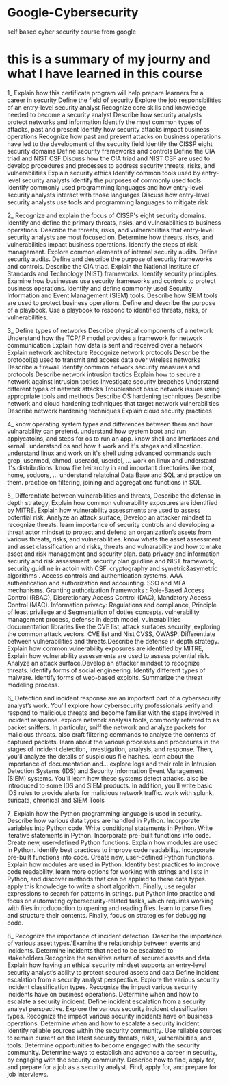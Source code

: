 # Google-Cybersecurity
self based cyber security course from google

# this is a summary of my journy and what I have learned in this course

1_
Explain how this certificate program will help prepare learners for a career in security
Define the field of security
Explore the job responsibilities of an entry-level security analyst
Recognize core skills and knowledge needed to become a security analyst
Describe how security analysts protect networks and information
Identify the most common types of attacks, past and present
Identify how security attacks impact business operations
Recognize how past and present attacks on business operations have led to the development of the security field
Identify the CISSP eight security domains
Define security frameworks and controls
Define the CIA triad and NIST CSF
Discuss how the CIA triad and NIST CSF are used to develop procedures and processes to address security threats, risks, and vulnerabilities
Explain security ethics
Identify common tools used by entry-level security analysts
Identify the purposes of commonly used tools
Identify commonly used programming languages and how entry-level security analysts interact with those languages
Discuss how entry-level security analysts use tools and programming languages to mitigate risk

2_
Recognize and explain the focus of CISSP's eight security domains.
Identify and define the primary threats, risks, and vulnerabilities to business operations.
Describe the threats, risks, and vulnerabilities that entry-level security analysts are most focused on.
Determine how threats, risks, and vulnerabilities impact business operations.
Identify the steps of risk management.
Explore common elements of internal security audits.
Define security audits.
Define and describe the purpose of security frameworks and controls.
Describe the CIA triad.
Explain the National Institute of Standards and Technology (NIST) frameworks.
Identify security principles.
Examine how businesses use security frameworks and controls to protect business operations.
Identify and define commonly used Security Information and Event Management (SIEM) tools.
Describe how SIEM tools are used to protect business operations.
Define and describe the purpose of a playbook.
Use a playbook to respond to identified threats, risks, or vulnerabilities.

3_
Define types of networks
Describe physical components of a network
Understand how the TCP/IP model provides a framework for network communication
Explain how data is sent and received over a network
Explain network architecture
Recognize network protocols
Describe the protocol(s) used to transmit and access data over wireless networks
Describe a firewall
Identify common network security measures and protocols
Describe network intrusion tactics
Explain how to secure a network against intrusion tactics
Investigate security breaches
Understand different types of network attacks
Troubleshoot basic network issues using appropriate tools and methods
Describe OS hardening techniques
Describe network and cloud hardening techniques that target network vulnerabilities
Describe network hardening techniques
Explain cloud security practices


4_
know operating system types and differences between them and how vulnarability can pretend.
understand how system boot and run applycatoins, and steps for os to run an app.
know shell and Interfaces and kernal .
understsnd os and how it work and it's stages and allocation.
understand linux and work on it's shell using advanced commands such grep, usermod, chmod, useradd, userdel, ...
work on linux and understand it's distributions.
know file heirarchy in and important directories like root, home, soduors, ...
understand relatoinal Data Base and SQL and practice on them.
practice on filtering, joining and aggregations functions in SQL.


5_
Differentiate between vulnerabilities and threats, Describe the defense in depth strategy, Explain how common vulnerability exposures are identified by MITRE.
Explain how vulnerability assessments are used to assess potential risk, Analyze an attack surface, Develop an attacker mindset to recognize threats.
learn importance of security controls and developing a threat actor mindset to protect and defend an organization’s assets from various threats, risks, and vulnerabilities.
know whats the asset assessment and asset classification  and risks, threats and vulnarability and how to make asset and risk management and security plan.
data privacy and information security and risk assessment.
security plan guidline and NIST framework, security guidline in actoin with CSF.
cryptography and symetric&asymetric algorithms .
Access controls and authentication systems, AAA authentication and authorization and accounting. SSO and MFA mechanisms.
Granting authorization frameworks : Role-Based Access Control (RBAC), Discretionary Access Control (DAC), Mandatory Access Control (MAC).
Information privacy: Regulations and compliance, Principle of least privilege and Segmentation of doties concepts.
vulnerability management process, defense in depth model, vulnerabilities documentation libraries like the CVE list, attack surfaces security ,exploring the common attack vectors.
CVE list and Nist CVSS, OWASP, Differentiate between vulnerabilities and threats.Describe the defense in depth strategy.
Explain how common vulnerability exposures are identified by MITRE, Explain how vulnerability assessments are used to assess potential risk.
Analyze an attack surface.Develop an attacker mindset to recognize threats.
Identify forms of social engineering. Identify different types of malware. Identify forms of web-based exploits. Summarize the threat modeling process.

6_
Detection and incident response are an important part of a cybersecurity analyst’s work. You'll explore how cybersecurity professionals verify and respond to malicious threats and
become familiar with the steps involved in incident response.
explore network analysis tools, commonly referred to as packet sniffers. In particular, sniff the network and analyze packets for malicious threats. also craft filtering commands to analyze the contents of captured packets.
learn about the various processes and procedures in the stages of incident detection, investigation, analysis, and response. Then, you'll analyze the details of suspicious file hashes. learn about the importance of documentation and...
explore logs and their role in Intrusion Detection Systems (IDS) and Security Information Event Management (SIEM) systems. You'll learn how these systems detect attacks. also be introduced to some IDS and SIEM products.
In addition, you’ll write basic IDS rules to provide alerts for malicious network traffic.
work with splunk, suricata, chronical and SIEM Tools
 
7_
Explain how the Python programming language is used in security. Describe how various data types are handled in Python.
Incorporate variables into Python code. Write conditional statements in Python. Write iterative statements in Python.
Incorporate pre-built functions into code. Create new, user-defined Python functions. Explain how modules are used in Python.
Identify best practices to improve code readability. Incorporate pre-built functions into code. Create new, user-defined Python functions.
Explain how modules are used in Python. Identify best practices to improve code readability.
learn more options for working with strings and lists in Python, and discover methods that can be applied to these data types. 
apply this knowledge to write a short algorithm. Finally, use regular expressions to search for patterns in strings.
put Python into practice and focus on automating cybersecurity-related tasks, which requires working with files.introducuction to opening and reading files.
learn to parse files and structure their contents. Finally, focus on strategies for debugging code.

8_
Recognize the importance of incident detection. Describe the importance of various asset types.'Examine the relationship between events and incidents.
Determine incidents that need to be escalated to stakeholders.Recognize the sensitive nature of secured assets and data.
Explain how having an ethical security mindset supports an entry-level security analyst’s ability to protect secured assets and data
Define incident escalation from a security analyst perspective. Explore the various security incident classification types.
Recognize the impact various security incidents have on business operations. Determine when and how to escalate a security incident.
Define incident escalation from a security analyst perspective. Explore the various security incident classification types.
Recognize the impact various security incidents have on business operations. Determine when and how to escalate a security incident.
Identify reliable sources within the security community. Use reliable sources to remain current on the latest security threats, risks, vulnerabilities, and tools. 
Determine opportunities to become engaged with the security community. Determine ways to establish and advance a career in security, by engaging with the security community.
Describe how to find, apply for, and prepare for a job as a security analyst. Find, apply for, and prepare for job interviews.

 
